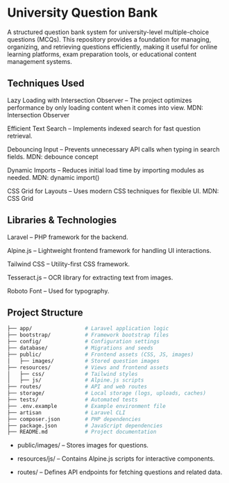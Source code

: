 # University Question Bank
A structured question bank system for university-level multiple-choice questions (MCQs). This repository provides a foundation for managing, organizing, and retrieving questions efficiently, making it useful for online learning platforms, exam preparation tools, or educational content management systems.

## Techniques Used
Lazy Loading with Intersection Observer – The project optimizes performance by only loading content when it comes into view. MDN: Intersection Observer

Efficient Text Search – Implements indexed search for fast question retrieval.

Debouncing Input – Prevents unnecessary API calls when typing in search fields. MDN: debounce concept

Dynamic Imports – Reduces initial load time by importing modules as needed. MDN: dynamic import()

CSS Grid for Layouts – Uses modern CSS techniques for flexible UI. MDN: CSS Grid

## Libraries & Technologies
Laravel – PHP framework for the backend.

Alpine.js – Lightweight frontend framework for handling UI interactions.

Tailwind CSS – Utility-first CSS framework.

Tesseract.js – OCR library for extracting text from images.

Roboto Font – Used for typography.

## Project Structure
```bash
├── app/                 # Laravel application logic
├── bootstrap/           # Framework bootstrap files
├── config/              # Configuration settings
├── database/            # Migrations and seeds
├── public/              # Frontend assets (CSS, JS, images)
│   ├── images/          # Stored question images
├── resources/           # Views and frontend assets
│   ├── css/             # Tailwind styles
│   ├── js/              # Alpine.js scripts
├── routes/              # API and web routes
├── storage/             # Local storage (logs, uploads, caches)
├── tests/               # Automated tests
├── .env.example         # Example environment file
├── artisan              # Laravel CLI
├── composer.json        # PHP dependencies
├── package.json         # JavaScript dependencies
├── README.md            # Project documentation
```

- public/images/ – Stores images for questions.

- resources/js/ – Contains Alpine.js scripts for interactive components.

- routes/ – Defines API endpoints for fetching questions and related data.
